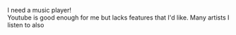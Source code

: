 I need a music player!  
Youtube is good enough for me but lacks features that I'd like. Many artists I listen to also
